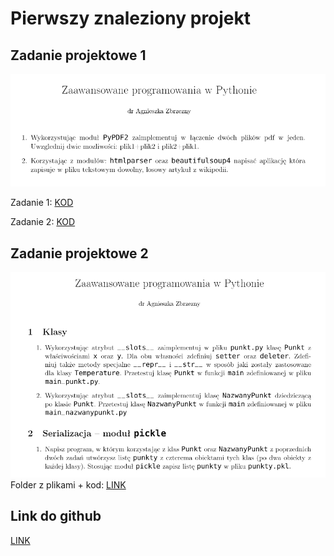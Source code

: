 # Pierwszy znaleziony projekt
## Zadanie projektowe 1 
![projekt1](https://github.com/Tomaciej73/Zaawansowany_Jezyk_Python_2024/blob/images/pypdf_beautiful.png)
  
Zadanie 1: [KOD](https://github.com/KarolinaM99/Zaawansowany_Python/blob/main/ZadaniaProjektowe1/projekty_zad1.py)
   
Zadanie 2: [KOD](https://github.com/KarolinaM99/Zaawansowany_Python/blob/main/ZadaniaProjektowe1/projekty_zad2.py)

## Zadanie projektowe 2
![projekt2](https://github.com/Tomaciej73/Zaawansowany_Jezyk_Python_2024/blob/images/pickle.png)  
Folder z plikami + kod: [LINK](https://github.com/KarolinaM99/Zaawansowany_Python/tree/main/ZadaniaProjektowe1/punkt)  
## Link do github  
[LINK](https://github.com/KarolinaM99/Zaawansowany_Python/tree/main)
